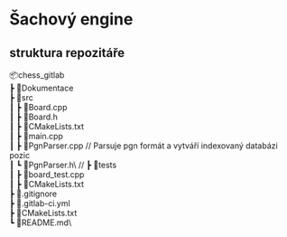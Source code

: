 # Šachový engine

## struktura repozitáře

📦chess_gitlab\
 ┣ 📂Dokumentace\
 ┣ 📂src\
 ┃ ┣ 📜Board.cpp\
 ┃ ┣ 📜Board.h\
 ┃ ┣ 📜CMakeLists.txt\
 ┃ ┣ 📜main.cpp\
 ┃ ┣ 📜PgnParser.cpp // Parsuje pgn formát a vytváří indexovaný databázi pozic \
 ┃ ┗ 📜PgnParser.h\ // 
 ┣ 📂tests\
 ┃ ┣ 📜board_test.cpp\
 ┃ ┣ 📜CMakeLists.txt\
 ┣ 📜.gitignore\
 ┣ 📜.gitlab-ci.yml\
 ┣ 📜CMakeLists.txt\
 ┗ 📜README.md\
 
